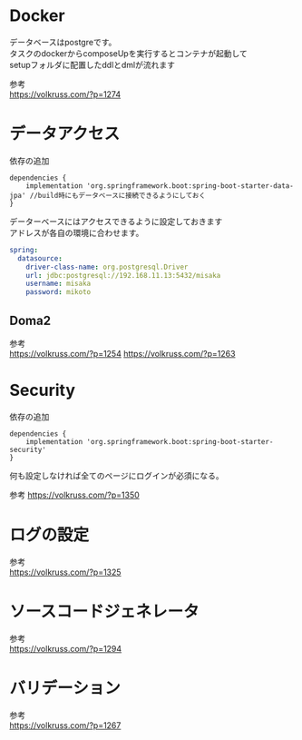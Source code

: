 # Docker
データベースはpostgreです。  
タスクのdockerからcomposeUpを実行するとコンテナが起動して  
setupフォルダに配置したddlとdmlが流れます

参考  
https://volkruss.com/?p=1274

# データアクセス

依存の追加

```
dependencies {
    implementation 'org.springframework.boot:spring-boot-starter-data-jpa' //build時にもデータベースに接続できるようにしておく
}
```

データーベースにはアクセスできるように設定しておきます  
アドレスが各自の環境に合わせます。

``` :application.yaml
spring:
  datasource:
    driver-class-name: org.postgresql.Driver
    url: jdbc:postgresql://192.168.11.13:5432/misaka
    username: misaka
    password: mikoto
```

## Doma2

参考  
https://volkruss.com/?p=1254
https://volkruss.com/?p=1263


# Security

依存の追加

```
dependencies {
    implementation 'org.springframework.boot:spring-boot-starter-security'
}
```

何も設定しなければ全てのページにログインが必須になる。
  
参考
https://volkruss.com/?p=1350

# ログの設定

参考  
https://volkruss.com/?p=1325


# ソースコードジェネレータ

参考  
https://volkruss.com/?p=1294

# バリデーション

参考  
https://volkruss.com/?p=1267